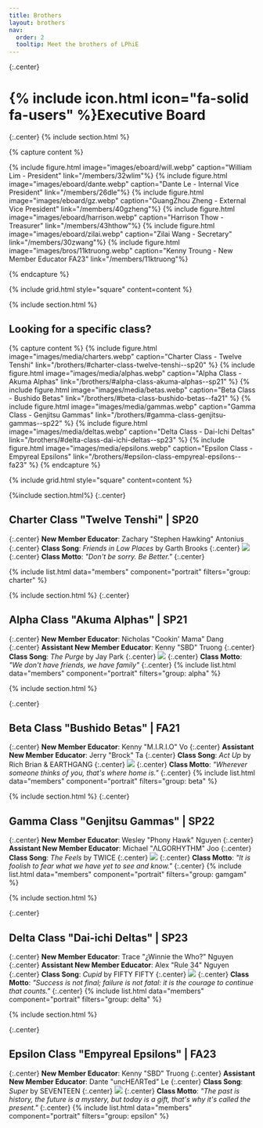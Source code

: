 ```yaml
---
title: Brothers
layout: brothers
nav:
  order: 2
  tooltip: Meet the brothers of LPhiE
---
```


{:.center}
# {% include icon.html icon="fa-solid fa-users" %}Executive Board
{:.center}
{% include section.html %}

{% capture content %}

{% include figure.html image="images/eboard/will.webp" caption="William Lim - President" link="/members/32wlim"%}
{% include figure.html image="images/eboard/dante.webp" caption="Dante Le - Internal Vice President" link="/members/26dle"%}
{% include figure.html image="images/eboard/gz.webp" caption="GuangZhou Zheng - External Vice President" link="/members/40gzheng"%}
{% include figure.html image="images/eboard/harrison.webp" caption="Harrison Thow - Treasurer" link="/members/43hthow"%}
{% include figure.html image="images/eboard/zilai.webp" caption="Zilai Wang - Secretary" link="/members/30zwang"%}
{% include figure.html image="images/bros/11ktruong.webp" caption="Kenny Troung - New Member Educator FA23" link="/members/11ktruong"%}


{% endcapture %}

{% include grid.html style="square" content=content %}

{% include section.html %}

<h2>Looking for a specific class?</h2>

{% capture content %}
{% include figure.html image="images/media/charters.webp" caption="Charter Class - Twelve Tenshi" link="/brothers/#charter-class-twelve-tenshi--sp20" %}
{% include figure.html image="images/media/alphas.webp" caption="Alpha Class - Akuma Alphas" link="/brothers/#alpha-class-akuma-alphas--sp21" %}
{% include figure.html image="images/media/betas.webp" caption="Beta Class - Bushido Betas" link="/brothers/#beta-class-bushido-betas--fa21" %}
{% include figure.html image="images/media/gammas.webp" caption="Gamma Class - Genjitsu Gammas" link="/brothers/#gamma-class-genjitsu-gammas--sp22" %}
{% include figure.html image="images/media/deltas.webp" caption="Delta Class - Dai-Ichi Deltas" link="/brothers/#delta-class-dai-ichi-deltas--sp23" %}
{% include figure.html image="images/media/epsilons.webp" caption="Epsilon Class - Empyreal Epsilons" link="/brothers/#epsilon-class-empyreal-epsilons--fa23" %}
{% endcapture %}

{% include grid.html style="square" content=content %}

{%include section.html%} 
{:.center}
## Charter Class "Twelve Tenshi" | SP20
{:.center}
**New Member Educator**: Zachary "Stephen Hawking" Antonius
{:.center}
**Class Song**: _Friends in Low Places_ by Garth Brooks 
{:.center}
![](https://open.spotify.com/track/0TErIsJMsMCN01oGH7tiAh?si=22cab197df5340a0)
{:.center}
**Class Motto**: _"Don't be sorry. Be Better."_
{:.center}

{% include list.html data="members" component="portrait" filters="group: charter" %}

{% include section.html %}
{:.center}
## Alpha Class "Akuma Alphas" | SP21
{:.center}
**New Member Educator**: Nicholas "Cookin' Mama" Dang
{:.center}
**Assistant New Member Educator**: Kenny "SBD" Truong
{:.center}
**Class Song**: _The Purge_ by Jay Park 
{:.center}
![](https://open.spotify.com/track/1AImhVnSRsY4svcZRAtE5l?si=3114240e97244dcc)
{:.center}
**Class Motto**: _"We don't have friends, we have family"_
{:.center}
{% include list.html data="members" component="portrait" filters="group: alpha" %}

{% include section.html %}

{:.center}
## Beta Class "Bushido Betas" | FA21
{:.center}
**New Member Educator**: Kenny "M.I.R.I.O" Vo
{:.center}
**Assistant New Member Educator**: Jerry "Brock" Ta
{:.center}
**Class Song**: _Act Up_ by Rich Brian & EARTHGANG 
{:.center}
![](https://open.spotify.com/track/36Ajx3OHw1qOAjS4tJs38V?si=020b2f65eed34701)
{:.center}
**Class Motto**: _"Wherever someone thinks of you, that's where home is."_
{:.center}
{% include list.html data="members" component="portrait" filters="group: beta" %}

{% include section.html %}
{:.center}
## Gamma Class "Genjitsu Gammas" | SP22
{:.center}
**New Member Educator**: Wesley "Phony Hawk" Nguyen
{:.center}
**Assistant New Member Educator**: Michael "ΛLGORHYTHM" Joo
{:.center}
**Class Song**: _The Feels_ by TWICE 
{:.center}
![](https://open.spotify.com/track/1XyzcGhmO7iUamSS94XfqY?si=69da87a009bc4830)
{:.center}
**Class Motto**: _"It is foolish to fear what we have yet to see and know."_
{:.center}
{% include list.html data="members" component="portrait" filters="group: gamgam" %}

{% include section.html %}


{:.center}
## Delta Class "Dai-ichi Deltas" | SP23
{:.center}
**New Member Educator**: Trace "¿Winnie the Who?" Nguyen
{:.center}
**Assistant New Member Educator**: Alex "Rule 34" Nguyen
{:.center}
**Class Song**: _Cupid_ by FIFTY FIFTY 
{:.center}
![](https://open.spotify.com/track/5mg3VB3Qh7jcR5kAAC4DSV?si=ade3e6aba87b40c9)
{:.center}
**Class Motto**: _"Success is not final; failure is not fatal: it is the courage to continue that counts."_
{:.center}
{% include list.html data="members" component="portrait" filters="group: delta" %}

{% include section.html %}

{:.center}
## Epsilon Class "Empyreal Epsilons" | FA23
{:.center}
**New Member Educator**: Kenny "SBD" Truong
{:.center}
**Assistant New Member Educator**: Dante "uncHEΛRTed" Le
{:.center}
**Class Song**: _Super_ by SEVENTEEN 
{:.center}
![](https://open.spotify.com/track/3AOf6YEpxQ894FmrwI9k96?si=94078c8da4f54654)
{:.center}
**Class Motto**: _"The past is history, the future is a mystery, but today is a gift, that's why it's called the present."_
{:.center}
{% include list.html data="members" component="portrait" filters="group: epsilon" %}
